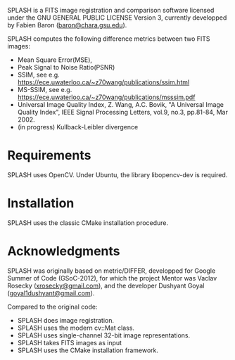 SPLASH is a FITS image registration and comparison software licensed under the GNU
GENERAL PUBLIC LICENSE Version 3, currently developped by Fabien Baron
(baron@chara.gsu.edu).

SPLASH computes the following difference metrics between two FITS images:
- Mean Square Error(MSE),
- Peak Signal to Noise Ratio(PSNR)
- SSIM, see e.g.  https://ece.uwaterloo.ca/~z70wang/publications/ssim.html
- MS-SSIM, see e.g. https://ece.uwaterloo.ca/~z70wang/publications/msssim.pdf
- Universal Image Quality Index, Z. Wang, A.C. Bovik, "A Universal Image Quality Index", IEEE Signal Processing Letters, vol.9, no.3, pp.81-84, Mar 2002.
- (in progress) Kullback-Leibler divergence

Requirements
======================

SPLASH uses OpenCV. 
Under Ubuntu, the library libopencv-dev is required.

Installation
======================

SPLASH uses the classic CMake installation procedure. 


Acknowledgments
======================

SPLASH was originally based on metric/DIFFER, developped for Google
Summer of Code (GSoC-2012), for which the project Mentor was Vaclav
Rosecky (xrosecky@gmail.com), and the developer Dushyant Goyal
(goyal1dushyant@gmail.com).

Compared to the original code:
- SPLASH does image registration.
- SPLASH uses the modern cv::Mat class.
- SPLASH uses single-channel 32-bit image representations.
- SPLASH takes FITS images as input
- SPLASH uses the CMake installation framework.
